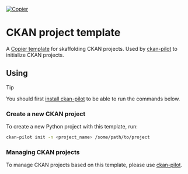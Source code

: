 [![Copier](https://img.shields.io/endpoint?url=https://raw.githubusercontent.com/copier-org/copier/master/img/badge/badge-grayscale-inverted-border-orange.json)](https://github.com/copier-org/copier)

# CKAN project template

A [Copier template](https://github.com/copier-org/copier) for skaffolding CKAN projects. Used by [ckan-pilot](https://github.com/keitaroinc/ckan-pilot) to initialize CKAN projects.

## Using

> [!TIP]
> You should first [install ckan-pilot](https://github.com/keitaroinc/ckan-pilot) to be able to run the commands below.

### Create a new CKAN project

To create a new Python project with this template, run:

```sh
ckan-pilot init -n <project_name> /some/path/to/project
```

### Managing CKAN projects

To manage CKAN projects based on this template, please use [ckan-pilot](https://github.com/keitaroinc/ckan-pilot).
